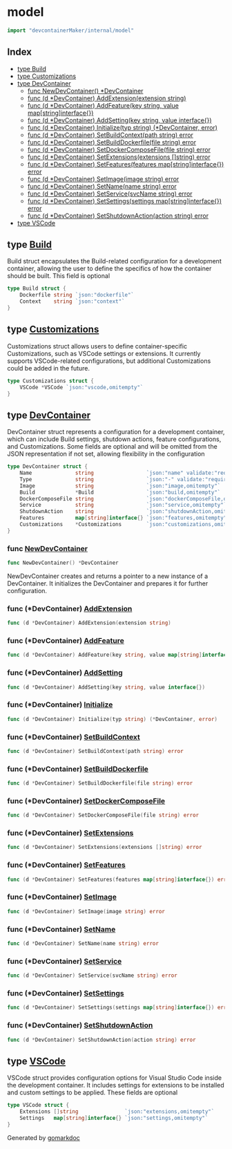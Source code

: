 <!-- gomarkdoc:embed:start -->

<!-- Code generated by gomarkdoc. DO NOT EDIT -->

# model

```go
import "devcontainerMaker/internal/model"
```

## Index

- [type Build](<#Build>)
- [type Customizations](<#Customizations>)
- [type DevContainer](<#DevContainer>)
  - [func NewDevContainer\(\) \*DevContainer](<#NewDevContainer>)
  - [func \(d \*DevContainer\) AddExtension\(extension string\)](<#DevContainer.AddExtension>)
  - [func \(d \*DevContainer\) AddFeature\(key string, value map\[string\]interface\{\}\)](<#DevContainer.AddFeature>)
  - [func \(d \*DevContainer\) AddSetting\(key string, value interface\{\}\)](<#DevContainer.AddSetting>)
  - [func \(d \*DevContainer\) Initialize\(typ string\) \(\*DevContainer, error\)](<#DevContainer.Initialize>)
  - [func \(d \*DevContainer\) SetBuildContext\(path string\) error](<#DevContainer.SetBuildContext>)
  - [func \(d \*DevContainer\) SetBuildDockerfile\(file string\) error](<#DevContainer.SetBuildDockerfile>)
  - [func \(d \*DevContainer\) SetDockerComposeFile\(file string\) error](<#DevContainer.SetDockerComposeFile>)
  - [func \(d \*DevContainer\) SetExtensions\(extensions \[\]string\) error](<#DevContainer.SetExtensions>)
  - [func \(d \*DevContainer\) SetFeatures\(features map\[string\]interface\{\}\) error](<#DevContainer.SetFeatures>)
  - [func \(d \*DevContainer\) SetImage\(image string\) error](<#DevContainer.SetImage>)
  - [func \(d \*DevContainer\) SetName\(name string\) error](<#DevContainer.SetName>)
  - [func \(d \*DevContainer\) SetService\(svcName string\) error](<#DevContainer.SetService>)
  - [func \(d \*DevContainer\) SetSettings\(settings map\[string\]interface\{\}\) error](<#DevContainer.SetSettings>)
  - [func \(d \*DevContainer\) SetShutdownAction\(action string\) error](<#DevContainer.SetShutdownAction>)
- [type VSCode](<#VSCode>)


<a name="Build"></a>
## type [Build](<https://github.com/lucasassuncao/devcontainerMaker/blob/main/internal/model/devcontainer.go#L25-L28>)

Build struct encapsulates the Build\-related configuration for a development container, allowing the user to define the specifics of how the container should be built. This field is optional

```go
type Build struct {
    Dockerfile string `json:"dockerfile"`
    Context    string `json:"context"`
}
```

<a name="Customizations"></a>
## type [Customizations](<https://github.com/lucasassuncao/devcontainerMaker/blob/main/internal/model/devcontainer.go#L32-L34>)

Customizations struct allows users to define container\-specific Customizations, such as VSCode settings or extensions. It currently supports VSCode\-related configurations, but additional Customizations could be added in the future.

```go
type Customizations struct {
    VSCode *VSCode `json:"vscode,omitempty"`
}
```

<a name="DevContainer"></a>
## type [DevContainer](<https://github.com/lucasassuncao/devcontainerMaker/blob/main/internal/model/devcontainer.go#L11-L21>)

DevContainer struct represents a configuration for a development container, which can include Build settings, shutdown actions, feature configurations, and Customizations. Some fields are optional and will be omitted from the JSON representation if not set, allowing flexibility in the configuration

```go
type DevContainer struct {
    Name              string                 `json:"name" validate:"required"`
    Type              string                 `json:"-" validate:"required,oneof=image dockerfile dockercompose"`
    Image             string                 `json:"image,omitempty"`
    Build             *Build                 `json:"build,omitempty"`
    DockerComposeFile string                 `json:"dockerComposeFile,omitempty"`
    Service           string                 `json:"service,omitempty"`
    ShutdownAction    string                 `json:"shutdownAction,omitempty" validate:"oneof=none stopContainer stopCompose"`
    Features          map[string]interface{} `json:"features,omitempty"`
    Customizations    *Customizations        `json:"customizations,omitempty"`
}
```

<a name="NewDevContainer"></a>
### func [NewDevContainer](<https://github.com/lucasassuncao/devcontainerMaker/blob/main/internal/model/devcontainer.go#L45>)

```go
func NewDevContainer() *DevContainer
```

NewDevContainer creates and returns a pointer to a new instance of a DevContainer. It initializes the DevContainer and prepares it for further configuration.

<a name="DevContainer.AddExtension"></a>
### func \(\*DevContainer\) [AddExtension](<https://github.com/lucasassuncao/devcontainerMaker/blob/main/internal/model/devcontainer.go#L303>)

```go
func (d *DevContainer) AddExtension(extension string)
```



<a name="DevContainer.AddFeature"></a>
### func \(\*DevContainer\) [AddFeature](<https://github.com/lucasassuncao/devcontainerMaker/blob/main/internal/model/devcontainer.go#L296>)

```go
func (d *DevContainer) AddFeature(key string, value map[string]interface{})
```



<a name="DevContainer.AddSetting"></a>
### func \(\*DevContainer\) [AddSetting](<https://github.com/lucasassuncao/devcontainerMaker/blob/main/internal/model/devcontainer.go#L310>)

```go
func (d *DevContainer) AddSetting(key string, value interface{})
```



<a name="DevContainer.Initialize"></a>
### func \(\*DevContainer\) [Initialize](<https://github.com/lucasassuncao/devcontainerMaker/blob/main/internal/model/devcontainer.go#L49>)

```go
func (d *DevContainer) Initialize(typ string) (*DevContainer, error)
```



<a name="DevContainer.SetBuildContext"></a>
### func \(\*DevContainer\) [SetBuildContext](<https://github.com/lucasassuncao/devcontainerMaker/blob/main/internal/model/devcontainer.go#L184>)

```go
func (d *DevContainer) SetBuildContext(path string) error
```



<a name="DevContainer.SetBuildDockerfile"></a>
### func \(\*DevContainer\) [SetBuildDockerfile](<https://github.com/lucasassuncao/devcontainerMaker/blob/main/internal/model/devcontainer.go#L167>)

```go
func (d *DevContainer) SetBuildDockerfile(file string) error
```



<a name="DevContainer.SetDockerComposeFile"></a>
### func \(\*DevContainer\) [SetDockerComposeFile](<https://github.com/lucasassuncao/devcontainerMaker/blob/main/internal/model/devcontainer.go#L201>)

```go
func (d *DevContainer) SetDockerComposeFile(file string) error
```



<a name="DevContainer.SetExtensions"></a>
### func \(\*DevContainer\) [SetExtensions](<https://github.com/lucasassuncao/devcontainerMaker/blob/main/internal/model/devcontainer.go#L273>)

```go
func (d *DevContainer) SetExtensions(extensions []string) error
```



<a name="DevContainer.SetFeatures"></a>
### func \(\*DevContainer\) [SetFeatures](<https://github.com/lucasassuncao/devcontainerMaker/blob/main/internal/model/devcontainer.go#L262>)

```go
func (d *DevContainer) SetFeatures(features map[string]interface{}) error
```



<a name="DevContainer.SetImage"></a>
### func \(\*DevContainer\) [SetImage](<https://github.com/lucasassuncao/devcontainerMaker/blob/main/internal/model/devcontainer.go#L150>)

```go
func (d *DevContainer) SetImage(image string) error
```



<a name="DevContainer.SetName"></a>
### func \(\*DevContainer\) [SetName](<https://github.com/lucasassuncao/devcontainerMaker/blob/main/internal/model/devcontainer.go#L137>)

```go
func (d *DevContainer) SetName(name string) error
```



<a name="DevContainer.SetService"></a>
### func \(\*DevContainer\) [SetService](<https://github.com/lucasassuncao/devcontainerMaker/blob/main/internal/model/devcontainer.go#L218>)

```go
func (d *DevContainer) SetService(svcName string) error
```



<a name="DevContainer.SetSettings"></a>
### func \(\*DevContainer\) [SetSettings](<https://github.com/lucasassuncao/devcontainerMaker/blob/main/internal/model/devcontainer.go#L284>)

```go
func (d *DevContainer) SetSettings(settings map[string]interface{}) error
```



<a name="DevContainer.SetShutdownAction"></a>
### func \(\*DevContainer\) [SetShutdownAction](<https://github.com/lucasassuncao/devcontainerMaker/blob/main/internal/model/devcontainer.go#L235>)

```go
func (d *DevContainer) SetShutdownAction(action string) error
```



<a name="VSCode"></a>
## type [VSCode](<https://github.com/lucasassuncao/devcontainerMaker/blob/main/internal/model/devcontainer.go#L38-L41>)

VSCode struct provides configuration options for Visual Studio Code inside the development container. It includes settings for extensions to be installed and custom settings to be applied. These fields are optional

```go
type VSCode struct {
    Extensions []string               `json:"extensions,omitempty"`
    Settings   map[string]interface{} `json:"settings,omitempty"`
}
```

Generated by [gomarkdoc](<https://github.com/princjef/gomarkdoc>)


<!-- gomarkdoc:embed:end -->